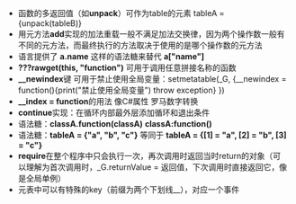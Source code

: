 - 函数的多返回值（如**unpack**）可作为table的元素 tableA = {unpack(tableB)}
- 用元方法**add**实现的加法重载一般不满足加法交换律，因为两个操作数一般有不同的元方法，而最终执行的方法取决于使用的是哪个操作数的元方法
- 语言提供了 **a.name** 这样的语法糖来替代 **a["name"]**
- **???rawget(this, "function")** 可用于调用任意拼接名称的函数
- **__newindex**键 可用于禁止使用全局变量：setmetatable(_G, {__newindex = function(){print("禁止使用全局变量") throw exception} })
- **__index = function**的用法 像C#属性 罗马数字转换
- **continue**实现：在循环内部最外层添加循环和退出条件
- 语法糖：**classA.function(classA)** **classA:function()** 
- 语法糖：**tableA = {"a", "b", "c"}** 等同于 **tableA = {[1] = "a", [2] = "b", [3] = "c"}**
- **require**在整个程序中只会执行一次，再次调用时返回当时return的对象（可以理解为首次调用时，_G.returnValue = 返回值，下次调用时直接返回它，像是全局单例）
- 元表中可以有特殊的key（前缀为两个下划线__），对应一个事件
